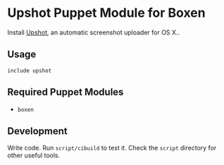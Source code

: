 # Upshot Puppet Module for Boxen

Install [Upshot](http://upshot.it), an automatic screenshot uploader for OS X..

## Usage

```puppet
include upshot
```

## Required Puppet Modules

* `boxen`

## Development

Write code. Run `script/cibuild` to test it. Check the `script`
directory for other useful tools.